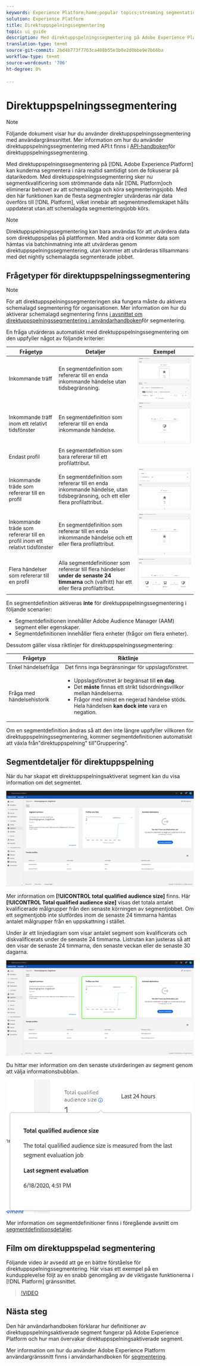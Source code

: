 ```yaml
---
keywords: Experience Platform;home;popular topics;streaming segmentation;Segmentation;Segmentation Service;segmentation service;ui guide;
solution: Experience Platform
title: Direktuppspelningssegmentering
topic: ui guide
description: Med direktuppspelningssegmentering på Adobe Experience Platform kan ni segmentera i nära realtid samtidigt som ni fokuserar på datamöjligheter. Med direktuppspelningssegmentering sker nu segmentkvalificering allt eftersom data når plattformen, vilket minskar behovet av att schemalägga och köra segmenteringsjobb. Med den här funktionen kan de flesta segmentregler utvärderas när data överförs till plattformen, vilket innebär att segmentmedlemskapet hålls uppdaterat utan att schemalagda segmenteringsjobb körs.
translation-type: tm+mt
source-git-commit: 2bd4b773f7763ca408b55e3b0e2d0bbe9e7b66ba
workflow-type: tm+mt
source-wordcount: '706'
ht-degree: 0%

---
```



# Direktuppspelningssegmentering

>[!NOTE]
>
>Följande dokument visar hur du använder direktuppspelningssegmentering med användargränssnittet. Mer information om hur du använder direktuppspelningssegmentering med API:t finns i [API-handboken](../api/streaming-segmentation.md)för direktuppspelningssegmentering.

Med direktuppspelningssegmentering på [!DNL Adobe Experience Platform] kan kunderna segmentera i nära realtid samtidigt som de fokuserar på datarikedom. Med direktuppspelningssegmentering sker nu segmentkvalificering som strömmande data når [!DNL Platform]och eliminerar behovet av att schemalägga och köra segmenteringsjobb. Med den här funktionen kan de flesta segmentregler utvärderas när data överförs till [!DNL Platform], vilket innebär att segmentmedlemskapet hålls uppdaterat utan att schemalagda segmenteringsjobb körs.

>[!NOTE]
>
>Direktuppspelningssegmentering kan bara användas för att utvärdera data som direktuppspelas på plattformen. Med andra ord kommer data som hämtas via batchinmatning inte att utvärderas genom direktuppspelningssegmentering, utan kommer att utvärderas tillsammans med det nightly schemalagda segmenterade jobbet.

## Frågetyper för direktuppspelningssegmentering

>[!NOTE]
>
>För att direktuppspelningssegmenteringen ska fungera måste du aktivera schemalagd segmentering för organisationen. Mer information om hur du aktiverar schemalagd segmentering finns [i avsnittet om direktuppspelningssegmentering i användarhandboken](./overview.md#scheduled-segmentation)för segmentering.

En fråga utvärderas automatiskt med direktuppspelningssegmentering om den uppfyller något av följande kriterier:

| Frågetyp | Detaljer | Exempel |
| ---------- | ------- | ------- |
| Inkommande träff | En segmentdefinition som refererar till en enda inkommande händelse utan tidsbegränsning. | ![](../images/ui/streaming-segmentation/incoming-hit.png) |
| Inkommande träff inom ett relativt tidsfönster | En segmentdefinition som refererar till en enda inkommande händelse. | ![](../images/ui/streaming-segmentation/relative-hit-success.png) |
| Endast profil | En segmentdefinition som bara refererar till ett profilattribut. |  |
| Inkommande träde som refererar till en profil | En segmentdefinition som refererar till en enda inkommande händelse, utan tidsbegränsning, och ett eller flera profilattribut. | ![](../images/ui/streaming-segmentation/profile-hit.png) |
| Inkommande träde som refererar till en profil inom ett relativt tidsfönster | En segmentdefinition som refererar till en enda inkommande händelse och ett eller flera profilattribut. | ![](../images/ui/streaming-segmentation/profile-relative-success.png) |
| Flera händelser som refererar till en profil | Alla segmentdefinitioner som refererar till flera händelser **under de senaste 24 timmarna** och (valfritt) har ett eller flera profilattribut. | ![](../images/ui/streaming-segmentation/event-history-success.png) |

En segmentdefinition aktiveras **inte** för direktuppspelningssegmentering i följande scenarier:

- Segmentdefinitionen innehåller Adobe Audience Manager (AAM) segment eller egenskaper.
- Segmentdefinitionen innehåller flera enheter (frågor om flera enheter).

Dessutom gäller vissa riktlinjer för direktuppspelningssegmentering:

| Frågetyp | Riktlinje |
| ---------- | -------- |
| Enkel händelsefråga | Det finns inga begränsningar för uppslagsfönstret. |
| Fråga med händelsehistorik | <ul><li>Uppslagsfönstret är begränsat till **en dag**.</li><li>Det **måste** finnas ett strikt tidsordningsvillkor mellan händelserna.</li><li>Frågor med minst en negerad händelse stöds. Hela händelsen **kan dock inte** vara en negation.</li></ul> |

Om en segmentdefinition ändras så att den inte längre uppfyller villkoren för direktuppspelningssegmentering, kommer segmentdefinitionen automatiskt att växla från&quot;direktuppspelning&quot; till&quot;Gruppering&quot;.

## Segmentdetaljer för direktuppspelning

När du har skapat ett direktuppspelningsaktiverat segment kan du visa information om det segmentet.

![](../images/ui/streaming-segmentation/monitoring-streaming-segment.png)

Mer information om **[!UICONTROL total qualified audience size]** finns. Här **[!UICONTROL Total qualified audience size]** visas det totala antalet kvalificerade målgrupper från den senaste körningen av segmentjobbet. Om ett segmentjobb inte slutfördes inom de senaste 24 timmarna hämtas antalet målgrupper från en uppskattning i stället.

Under är ett linjediagram som visar antalet segment som kvalificerats och diskvalificerats under de senaste 24 timmarna. Listrutan kan justeras så att den visar de senaste 24 timmarna, den senaste veckan eller de senaste 30 dagarna.

![](../images/ui/streaming-segmentation/monitoring-streaming-segment-graph.png)

Du hittar mer information om den senaste utvärderingen av segment genom att välja informationsbubblan.

![](../images/ui/streaming-segmentation/info-bubble.png)

Mer information om segmentdefinitioner finns i föregående avsnitt om [segmentdefinitionsdetaljer](#segment-details).

## Film om direktuppspelad segmentering

Följande video är avsedd att ge en bättre förståelse för direktuppspelningssegmentering. Här visas ett exempel på en kundupplevelse följt av en snabb genomgång av de viktigaste funktionerna i [!DNL Platform] gränssnittet.

>[!VIDEO](https://video.tv.adobe.com/v/36184?quality=12&learn=on)

## Nästa steg

Den här användarhandboken förklarar hur definitioner av direktuppspelningsaktiverade segment fungerar på Adobe Experience Platform och hur man övervakar direktuppspelningsaktiverade segment.

Mer information om hur du använder Adobe Experience Platform användargränssnitt finns i användarhandboken för [segmentering](./overview.md).